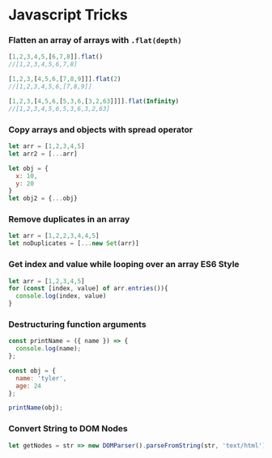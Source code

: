# Javascript Tricks

### Flatten an array of arrays with ```.flat(depth)``` 


```js 
[1,2,3,4,5,[6,7,8]].flat()
//[1,2,3,4,5,6,7,8]

[1,2,3,[4,5,6,[7,8,9]]].flat(2)
//[1,2,3,4,5,6,[7,8,9]]

[1,2,3,[4,5,6,[5,3,6,[3,2,63]]]].flat(Infinity)
//[1,2,3,4,5,6,5,3,6,3,2,63]
```

### Copy arrays and objects with spread operator
```js
let arr = [1,2,3,4,5]
let arr2 = [...arr]

let obj = {
  x: 10,
  y: 20
}
let obj2 = {...obj}
```

### Remove duplicates in an array
```js
let arr = [1,2,2,3,4,4,5]
let noDuplicates = [...new Set(arr)]
```



### Get index and value while looping over an array ES6 Style
```js
let arr = [1,2,3,4,5]
for (const [index, value] of arr.entries()){
  console.log(index, value)
}
```

### Destructuring function arguments
```js
const printName = ({ name }) => {
  console.log(name);
};

const obj = {
  name: 'tyler',
  age: 24
};

printName(obj);
```

### Convert String to DOM Nodes
```js
let getNodes = str => new DOMParser().parseFromString(str, 'text/html').body.childNodes;
```
